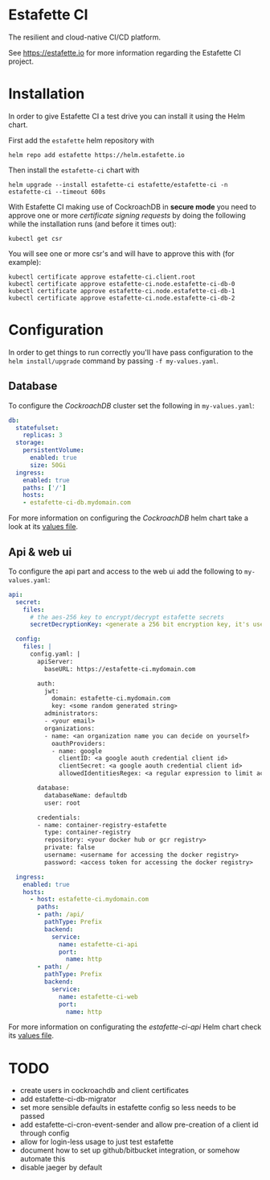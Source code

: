 # Estafette CI

The resilient and cloud-native CI/CD platform.

See https://estafette.io for more information regarding the Estafette CI project.

# Installation

In order to give Estafette CI a test drive you can install it using the Helm chart.

First add the `estafette` helm repository with

```
helm repo add estafette https://helm.estafette.io
```

Then install the `estafette-ci` chart with

```
helm upgrade --install estafette-ci estafette/estafette-ci -n estafette-ci --timeout 600s
```

With Estafette CI making use of CockroachDB in **secure mode** you need to approve one or more _certificate signing requests_ by doing the following while the installation runs (and before it times out):

```
kubectl get csr
```

You will see one or more csr's and will have to approve this with (for example):

```
kubectl certificate approve estafette-ci.client.root
kubectl certificate approve estafette-ci.node.estafette-ci-db-0
kubectl certificate approve estafette-ci.node.estafette-ci-db-1
kubectl certificate approve estafette-ci.node.estafette-ci-db-2
```

# Configuration

In order to get things to run correctly you'll have pass configuration to the `helm install/upgrade` command by passing `-f my-values.yaml`.

## Database

To configure the _CockroachDB_ cluster set the following in `my-values.yaml`:

```yaml
db:
  statefulset:
    replicas: 3
  storage:
    persistentVolume:
      enabled: true
      size: 50Gi
  ingress:
    enabled: true
    paths: ['/']
    hosts:
    - estafette-ci-db.mydomain.com
```

For more information on configuring the _CockroachDB_ helm chart take a look at its [values file](https://github.com/cockroachdb/helm-charts/blob/master/cockroachdb/values.yaml).

## Api & web ui

To configure the api part and access to the web ui add the following to `my-values.yaml`:

```yaml
api:
  secret:
    files:
      # the aes-256 key to encrypt/decrypt estafette secrets
      secretDecryptionKey: <generate a 256 bit encryption key, it's used to encrypt estafette secrets>

  config:
    files: |
      config.yaml: |
        apiServer:
          baseURL: https://estafette-ci.mydomain.com

        auth:
          jwt:
            domain: estafette-ci.mydomain.com
            key: <some random generated string>
          administrators:
          - <your email>
          organizations:
          - name: <an organization name you can decide on yourself>
            oauthProviders:
            - name: google
              clientID: <a google aouth credential client id>
              clientSecret: <a google aouth credential client id>
              allowedIdentitiesRegex: <a regular expression to limit access to users of your domain, let's say .+@mydomain\.com>

        database:
          databaseName: defaultdb
          user: root

        credentials:
        - name: container-registry-estafette
          type: container-registry
          repository: <your docker hub or gcr registry>
          private: false
          username: <username for accessing the docker registry>
          password: <access token for accessing the docker registry>

  ingress:
    enabled: true
    hosts:
      - host: estafette-ci.mydomain.com
        paths:
        - path: /api/
          pathType: Prefix
          backend:
            service:
              name: estafette-ci-api
              port:
                name: http
        - path: /
          pathType: Prefix
          backend:
            service:
              name: estafette-ci-web
              port:
                name: http
```

For more information on configurating the _estafette-ci-api_ Helm chart check its [values file](https://github.com/estafette/estafette-ci-api/blob/main/helm/estafette-ci-api/values.yaml).

# TODO

- create users in cockroachdb and client certificates
- add estafette-ci-db-migrator
- set more sensible defaults in estafette config so less needs to be passed
- add estafette-ci-cron-event-sender and allow pre-creation of a client id through config
- allow for login-less usage to just test estafette
- document how to set up github/bitbucket integration, or somehow automate this
- disable jaeger by default